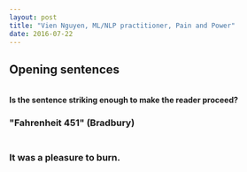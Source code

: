 ```yaml
---
layout: post
title: "Vien Nguyen, ML/NLP practitioner, Pain and Power"
date: 2016-07-22
---
```


<p align = "justify">
	<h2>Opening sentences</h2><br>
	<strong>Is the sentence striking enough to make the reader proceed?</strong>
	<h3>&quot;Fahrenheit 451&quot; (Bradbury)<h3><br>
	It was a pleasure to burn.
</p>
<div>
<script>
  (function(i,s,o,g,r,a,m){i['GoogleAnalyticsObject']=r;i[r]=i[r]||function(){
  (i[r].q=i[r].q||[]).push(arguments)},i[r].l=1*new Date();a=s.createElement(o),
  m=s.getElementsByTagName(o)[0];a.async=1;a.src=g;m.parentNode.insertBefore(a,m)
  })(window,document,'script','https://www.google-analytics.com/analytics.js','ga');

  ga('create', 'UA-77434616-1', 'auto');
  ga('send', 'pageview');

</script>
</div>